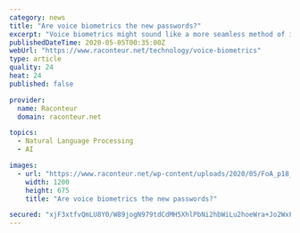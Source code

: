 ```yaml
---
category: news
title: "Are voice biometrics the new passwords?"
excerpt: "Voice biometrics might sound like a more seamless method of identifying an individual, but it isn’t yet a silver bullet for financial fraud."
publishedDateTime: 2020-05-05T00:35:00Z
webUrl: "https://www.raconteur.net/technology/voice-biometrics"
type: article
quality: 24
heat: 24
published: false

provider:
  name: Raconteur
  domain: raconteur.net

topics:
  - Natural Language Processing
  - AI

images:
  - url: "https://www.raconteur.net/wp-content/uploads/2020/05/FoA_p18_1.jpg"
    width: 1200
    height: 675
    title: "Are voice biometrics the new passwords?"

secured: "xjF3xtfvQmLU8Y0/W89jogN979tdCdMH5XhlPbNi2hbWiLu2hoeWra+Jo2WxFRTeOEQDur+7XBI4DHbsjYZav+O2DJ+RYYW6t6D4kfqZHnRA2Kdxl3ylGL04nKNSvSEMcOEMnCByODItnlIm41LvS1F/+LpnikXUV9e2SiPpExOMAU4KVa1edJuoh0eIE9hLaXNvHPgx9dqJkrHEBF0sxMvtQbMQkQgTSA39FvYkeUuoaEBZW5thlPp67a+B94WzZDZsXTLW2ZEzORn3T4zpTeS211jXhWpSZ2rupCZnFhZN3hRaJ5j6JIJt8+7AI124;fSlq6lIHUGA4qgFpoDBRyQ=="
---
```


